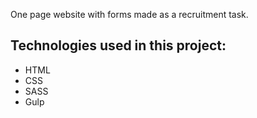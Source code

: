 One page website with forms made as a recruitment task.

## Technologies used in this project:
- HTML
- CSS
- SASS
- Gulp